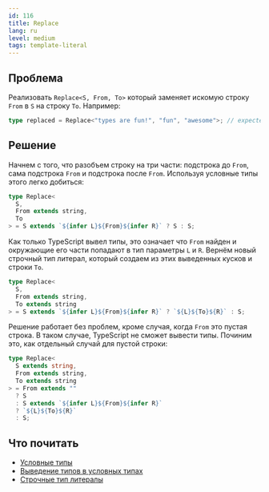 ```yaml
---
id: 116
title: Replace
lang: ru
level: medium
tags: template-literal
---
```


## Проблема

Реализовать `Replace<S, From, To>` который заменяет искомую строку `From` в `S`
на строку `To`. Например:

```typescript
type replaced = Replace<"types are fun!", "fun", "awesome">; // expected to be 'types are awesome!'
```

## Решение

Начнем с того, что разобъем строку на три части: подстрока до `From`, сама
подстрока `From` и подстрока после `From`. Используя условные типы этого легко
добиться:

```typescript
type Replace<
  S,
  From extends string,
  To
> = S extends `${infer L}${From}${infer R}` ? S : S;
```

Как только TypeScript вывел типы, это означает что `From` найден и окружающие
его части попадают в тип параметры `L` и `R`. Вернём новый строчный тип литерал,
который создаем из этих выведенных кусков и строки `To`.

```typescript
type Replace<
  S,
  From extends string,
  To extends string
> = S extends `${infer L}${From}${infer R}` ? `${L}${To}${R}` : S;
```

Решение работает без проблем, кроме случая, когда `From` это пустая строка. В
таком случае, TypeScript не сможет вывести типы. Починим это, как отдельный
случай для пустой строки:

```typescript
type Replace<
  S extends string,
  From extends string,
  To extends string
> = From extends ""
  ? S
  : S extends `${infer L}${From}${infer R}`
  ? `${L}${To}${R}`
  : S;
```

## Что почитать

- [Условные типы](https://www.typescriptlang.org/docs/handbook/2/conditional-types.html)
- [Выведение типов в условных типах](https://www.typescriptlang.org/docs/handbook/2/conditional-types.html#inferring-within-conditional-types)
- [Строчные тип литералы](https://www.typescriptlang.org/docs/handbook/release-notes/typescript-4-1.html#template-literal-types)
